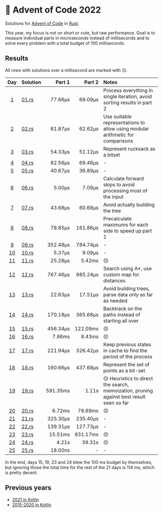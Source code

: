 # 🎄 Advent of Code 2022 

Solutions for [Advent of Code](https://adventofcode.com/) in [Rust](https://www.rust-lang.org/).

This year, my focus is not on short or cute, but raw performance. Goal is to measure
individual parts in microseconds instead of milliseconds and to solve every problem with
a total budget of 100 milliseconds.

## Results

All rows with solutions over a millisecond are marked with 😔.

|                    Day                     | Solution               |   Part 1 |   Part 2 | Notes                                                                                    |
|:------------------------------------------:|:-----------------------|---------:|---------:|:-----------------------------------------------------------------------------------------|
|  [1](https://adventofcode.com/2022/day/1)  | [01.rs](src/bin/01.rs) |  77.66µs |  69.09µs | Process everything in single iteration, avoid sorting results in part 2                  |
|  [2](https://adventofcode.com/2022/day/2)  | [02.rs](src/bin/02.rs) |  81.87µs |  62.62µs | Use suitable representations to allow using modular arithmetic for comparisons           |
|  [3](https://adventofcode.com/2022/day/3)  | [03.rs](src/bin/03.rs) |  54.33µs |  51.12µs | Represent rucksack as a bitset                                                           |
|  [4](https://adventofcode.com/2022/day/4)  | [04.rs](src/bin/04.rs) |  82.56µs |  69.46µs | -                                                                                        |
|  [5](https://adventofcode.com/2022/day/5)  | [05.rs](src/bin/05.rs) |  40.67µs |  36.89µs | -                                                                                        |
|  [6](https://adventofcode.com/2022/day/6)  | [06.rs](src/bin/06.rs) |   5.00µs |   7.09µs | Calculate forward skips to avoid processing most of the input                            |
|  [7](https://adventofcode.com/2022/day/7)  | [07.rs](src/bin/07.rs) |  43.68µs |  60.68µs | Avoid actually building the tree                                                         |
|  [8](https://adventofcode.com/2022/day/8)  | [08.rs](src/bin/08.rs) |  78.85µs | 161.86µs | Precalculate maximums for each side to speed up part 1                                   |
|  [9](https://adventofcode.com/2022/day/9)  | [09.rs](src/bin/09.rs) | 352.48µs | 784.74µs | -                                                                                        |
| [10](https://adventofcode.com/2022/day/10) | [10.rs](src/bin/10.rs) |   5.37µs |   9.09µs | -                                                                                        |
| [11](https://adventofcode.com/2022/day/11) | [11.rs](src/bin/11.rs) |  25.28µs |   5.42ms | 😔                                                                                       |
| [12](https://adventofcode.com/2022/day/12) | [12.rs](src/bin/12.rs) | 767.46µs | 985.24µs | Search using A*, use custom map for distances                                            |
| [13](https://adventofcode.com/2022/day/13) | [13.rs](src/bin/13.rs) |  22.63µs |  17.51µs | Avoid building trees, parse data only as far as needed                                   |
| [14](https://adventofcode.com/2022/day/14) | [14.rs](src/bin/14.rs) | 170.18µs | 365.68µs | Backtrack on the paths instead of starting all over                                      |
| [15](https://adventofcode.com/2022/day/15) | [15.rs](src/bin/15.rs) | 456.34µs | 122.09ms | 😔                                                                                       |
| [16](https://adventofcode.com/2022/day/16) | [16.rs](src/bin/16.rs) |   7.86ms |   8.43ms | 😔                                                                                       |
| [17](https://adventofcode.com/2022/day/17) | [17.rs](src/bin/17.rs) | 221.94µs | 326.42µs | Keep previous states in cache to find the period of the process                          |
| [18](https://adventofcode.com/2022/day/18) | [18.rs](src/bin/18.rs) | 160.66µs | 437.68µs | Represent the set of points as a bit-set                                                 |
| [19](https://adventofcode.com/2022/day/19) | [19.rs](src/bin/19.rs) | 591.35ms |    1.11s | 😔 Heuristics to direct the search, memoization, pruning against best result seen so far |
| [20](https://adventofcode.com/2022/day/20) | [20.rs](src/bin/20.rs) |   6.72ms |  78.69ms | 😔                                                                                       |
| [21](https://adventofcode.com/2022/day/21) | [21.rs](src/bin/21.rs) | 325.30µs | 235.40µs | -                                                                                        |
| [22](https://adventofcode.com/2022/day/22) | [22.rs](src/bin/22.rs) | 139.31µs | 127.73µs | -                                                                                        |
| [23](https://adventofcode.com/2022/day/23) | [23.rs](src/bin/23.rs) |  15.51ms | 831.17ms | 😔                                                                                       |
| [24](https://adventofcode.com/2022/day/24) | [24.rs](src/bin/24.rs) |    4.21s |   39.31s | 😔                                                                                       |
| [25](https://adventofcode.com/2022/day/25) | [25.rs](src/bin/25.rs) |  18.00ns |        - | -                                                                                        |

In the end, days 15, 19, 23 and 24 blew the 100 ms budget by themselves, but ignoring those the total time for the rest
of the 21 days is 114 ms, which is pretty decent.

## Previous years

* [2021 in Kotlin](https://github.com/komu/advent-of-code-2021)
* [2015-2020 in Kotlin](https://github.com/komu/advent-of-code)
